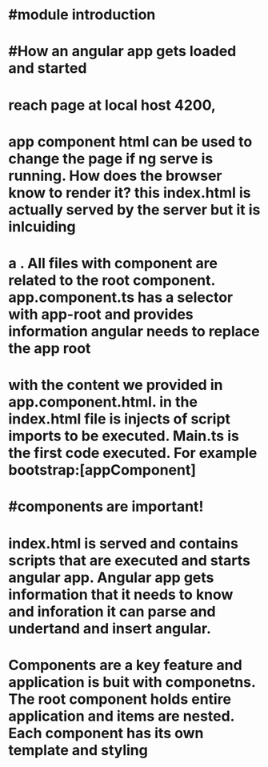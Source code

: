 # #module introduction


# #How an angular app gets loaded and started
# reach page at local host 4200, 
# app component html can be used to change the page if ng serve is running. How does the browser know to render it? this index.html is actually served by the server  but it is inlcuiding 
# a <app-root> <app-root>. All files with component are related to the root component. app.component.ts has a selector with app-root and provides information angular needs to replace the app root
# with the content we provided in app.component.html. in the index.html file is injects of script imports to be executed. Main.ts is the first code executed. For example bootstrap:[appComponent]

# #components are important!
# index.html is served and contains scripts that are executed and starts angular app. Angular app gets information that it needs to know and inforation it can parse and undertand and insert angular.
# Components are a key feature and application is buit with componetns. The root component holds entire application and items are nested. Each component has its own template and styling
